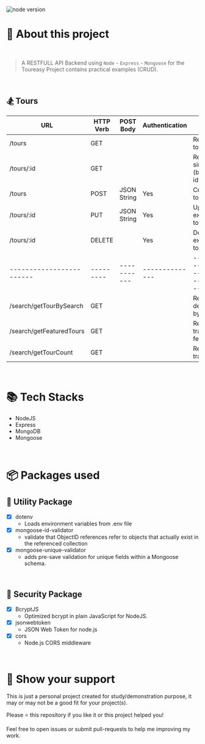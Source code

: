 ![node version](https://img.shields.io/badge/node->=12.0.0-brightgreen.svg)

# 🎉 About this project

<br />

> A RESTFULL API Backend using `Node` - `Express` - `Mongoose` for the Toureasy Project contains practical examples (CRUD).

<br />

## 🏂 **Tours**

| URL                       | HTTP Verb | POST Body   | Authentication | Result                             |
| ------------------------  | --------- | ----------- | -------------- | ---------------------------------- |
| /tours                    | GET       |             |                | Return all tours                   |
| /tours/:id                | GET       |             |                | Return single tour (based on id)   |
| /tours                    | POST      | JSON String | Yes            | Create new tour                    |
| /tours/:id                | PUT       | JSON String | Yes            | Updates an existing tour           |
| /tours/:id                | DELETE    |             | Yes            | Deletes an existing tour           |
| ------------------------  | --------- | ----------- | -------------- | ---------------------------------- |
| /search/getTourBySearch   | GET       |             |                | Return all destinations by search  |
| /search/getFeaturedTours  | GET       |             |                | Return all travel featured         |
| /search/getTourCount      | GET       |             |                | Return all travel count            |

<br />

# 📚 Tech Stacks

- NodeJS
- Express
- MongoDB
- Mongoose

<br />

# 📦 Packages used

## **🔨 Utility Package**

- [x] dotenv
  - Loads environment variables from .env file
- [x] mongoose-id-validator
  - validate that ObjectID references refer to objects that actually exist in the referenced collection
- [x] mongoose-unique-validator
  - adds pre-save validation for unique fields within a Mongoose schema.

<br />

## **🚫 Security Package**

- [x] BcryptJS
  - Optimized bcrypt in plain JavaScript for NodeJS.
- [x] jsonwebtoken
  - JSON Web Token for node.js
- [x] cors
  - Node.js CORS middleware

<br />

# 💓 Show your support

This is just a personal project created for study/demonstration purpose, it may or may not be a good fit for your project(s).

Please ⭐ this repository if you like it or this project helped you!

Feel free to open issues or submit pull-requests to help me improving my work.
